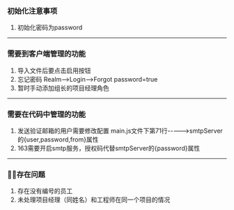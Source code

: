 ### 初始化注意事项
1. 初始化密码为password
---


### 需要到客户端管理的功能
1. 导入文件后要点击启用按钮
2. 忘记密码
Realm-->Login-->Forgot password=true
3. 暂时手动添加组长的项目经理角色
---

### 需要在代码中管理的功能
1. 发送验证邮箱的用户需要修改配置
main.js文件下第71行----->smtpServer的{user,password,from}属性
2. 163需要开启smtp服务，授权码代替smtpServer的{password}属性

---
### 存在问题
1. 存在没有编号的员工
2. 未处理项目经理（同姓名）和工程师在同一个项目的情况
